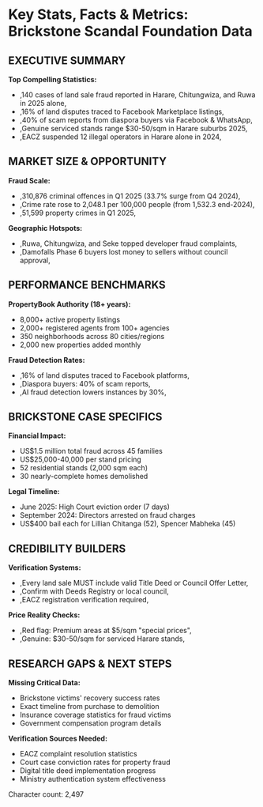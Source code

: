 # Key Stats, Facts & Metrics: Brickstone Scandal Foundation Data

## EXECUTIVE SUMMARY

**Top Compelling Statistics:**
- ,140 cases of land sale fraud reported in Harare, Chitungwiza, and Ruwa in 2025 alone,
- ,16% of land disputes traced to Facebook Marketplace listings,  
- ,40% of scam reports from diaspora buyers via Facebook & WhatsApp,
- ,Genuine serviced stands range $30-50/sqm in Harare suburbs 2025,
- ,EACZ suspended 12 illegal operators in Harare alone in 2024,

## MARKET SIZE & OPPORTUNITY

**Fraud Scale:**
- ,310,876 criminal offences in Q1 2025 (33.7% surge from Q4 2024),
- ,Crime rate rose to 2,048.1 per 100,000 people (from 1,532.3 end-2024),
- ,51,599 property crimes in Q1 2025,

**Geographic Hotspots:**
- ,Ruwa, Chitungwiza, and Seke topped developer fraud complaints,
- ,Damofalls Phase 6 buyers lost money to sellers without council approval,

## PERFORMANCE BENCHMARKS

**PropertyBook Authority (18+ years):**
- 8,000+ active property listings
- 2,000+ registered agents from 100+ agencies  
- 350 neighborhoods across 80 cities/regions
- 2,000 new properties added monthly

**Fraud Detection Rates:**
- ,16% of land disputes traced to Facebook platforms,
- ,Diaspora buyers: 40% of scam reports,
- ,AI fraud detection lowers instances by 30%,

## BRICKSTONE CASE SPECIFICS

**Financial Impact:**
- US$1.5 million total fraud across 45 families
- US$25,000-40,000 per stand pricing
- 52 residential stands (2,000 sqm each)
- 30 nearly-complete homes demolished

**Legal Timeline:**
- June 2025: High Court eviction order (7 days)
- September 2024: Directors arrested on fraud charges
- US$400 bail each for Lillian Chitanga (52), Spencer Mabheka (45)

## CREDIBILITY BUILDERS

**Verification Systems:**
- ,Every land sale MUST include valid Title Deed or Council Offer Letter,
- ,Confirm with Deeds Registry or local council,
- ,EACZ registration verification required,

**Price Reality Checks:**
- ,Red flag: Premium areas at $5/sqm "special prices", 
- ,Genuine: $30-50/sqm for serviced Harare stands,

## RESEARCH GAPS & NEXT STEPS

**Missing Critical Data:**
- Brickstone victims' recovery success rates
- Exact timeline from purchase to demolition  
- Insurance coverage statistics for fraud victims
- Government compensation program details

**Verification Sources Needed:**
- EACZ complaint resolution statistics
- Court case conviction rates for property fraud
- Digital title deed implementation progress
- Ministry authentication system effectiveness

Character count: 2,497